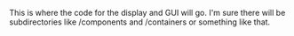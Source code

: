 This is where the code for the display and GUI will go. I'm sure there will be subdirectories like /components and /containers or something like that.
